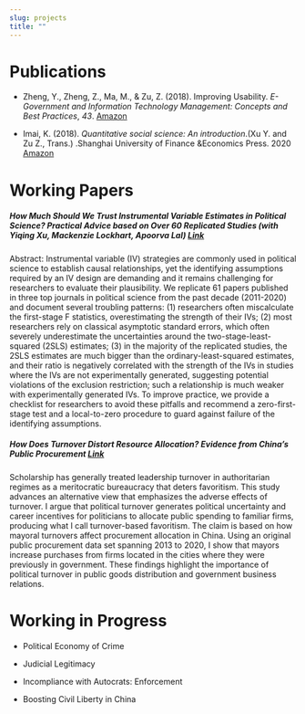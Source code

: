 ```yaml
---
slug: projects
title: ""
---
```


# Publications



* Zheng, Y., Zheng, Z., Ma, M., & Zu, Z. (2018). Improving Usability. *E-Government and Information Technology Management: Concepts and Best Practices*, *43*. [Amazon](https://www.amazon.com/Government-Information-Technology-Management-Practices-ebook/dp/B07JZL1CX9)

* Imai, K. (2018). *Quantitative social science: An introduction*.(Xu Y. and Zu Z., Trans.) .Shanghai University of Finance &Economics Press. 2020 [Amazon](https://www.amazon.com/%E9%87%8F%E5%8C%96%E7%A4%BE%E4%BC%9A%E7%A7%91%E5%AD%A6%E5%AF%BC%E8%AE%BA-%E5%8C%A1%E6%97%B6%E6%96%B0%E6%96%B9%E6%B3%95%E7%B3%BB%E5%88%97-%E6%97%A5-%E4%BB%8A%E4%BA%95%E8%80%95%E4%BB%8B/dp/7564236108/ref=sr_1_1?crid=A1XL2O4PSCRA&dchild=1&keywords=%E9%87%8F%E5%8C%96%E7%A4%BE%E4%BC%9A%E7%A7%91%E5%AD%A6%E5%AF%BC%E8%AE%BA&qid=1635192908&sprefix=%E9%87%8F%E5%8C%96%E7%A4%BE%E4%BC%9A%E7%A7%91%E5%AD%A6%E5%AF%BC%E8%AE%BA%2Caps%2C203&sr=8-1)

  



# Working Papers

##### How Much Should We Trust Instrumental Variable Estimates in Political Science? Practical Advice based on Over 60 Replicated Studies (with Yiqing Xu, Mackenzie Lockhart, Apoorva Lal) [Link](https://papers.ssrn.com/sol3/papers.cfm?abstract_id=3905329)

Abstract: Instrumental variable (IV) strategies are commonly used in political science to establish causal relationships, yet the identifying assumptions required by an IV design are demanding and it remains challenging for researchers to evaluate their plausibility. We replicate 61 papers published in three top journals in political science from the past decade (2011-2020) and document several troubling patterns: (1) researchers often miscalculate the first-stage F statistics, overestimating the strength of their IVs; (2) most researchers rely on classical asymptotic standard errors, which often severely underestimate the uncertainties around the two-stage-least-squared (2SLS) estimates; (3) in the majority of the replicated studies, the 2SLS estimates are much bigger than the ordinary-least-squared estimates, and their ratio is negatively correlated with the strength of the IVs in studies where the IVs are not experimentally generated, suggesting potential violations of the exclusion restriction; such a relationship is much weaker with experimentally generated IVs. To improve practice, we provide a checklist for researchers to avoid these pitfalls and recommend a zero-first-stage test and a local-to-zero procedure to guard against failure of the identifying assumptions.



##### How Does Turnover Distort Resource Allocation? Evidence from China’s Public Procurement [Link](https://papers.ssrn.com/sol3/papers.cfm?abstract_id=4259352)

Scholarship has generally treated leadership turnover in authoritarian regimes as a meritocratic bureaucracy that deters favoritism. This study advances an alternative view that emphasizes the adverse effects of turnover. I argue that political turnover generates political uncertainty and career incentives for politicians to allocate public spending to familiar firms, producing what I call turnover-based favoritism. The claim is based on how mayoral turnovers affect procurement allocation in China. Using an original public procurement data set spanning 2013 to 2020, I show that mayors increase purchases from firms located in the cities where they were previously in government. These findings highlight the importance of political turnover in public goods distribution and government business relations.



# Working in Progress

* Political Economy of Crime

* Judicial Legitimacy

* Incompliance with Autocrats: Enforcement 

* Boosting Civil Liberty in China

  
